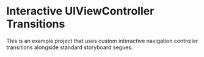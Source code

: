 # Interactive UIViewController Transitions
This is an example project that uses custom interactive navigation controller transitions alongside standard storyboard segues.
